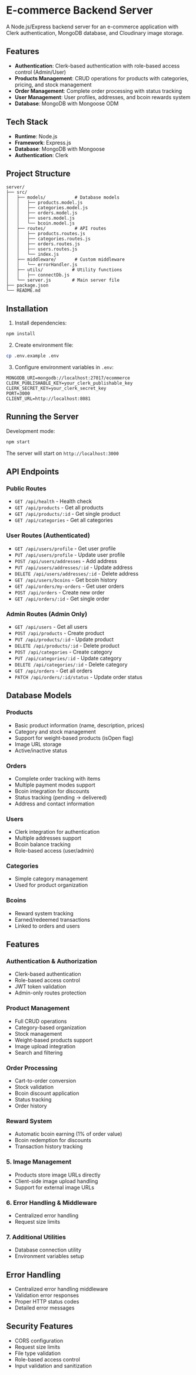 # E-commerce Backend Server

A Node.js/Express backend server for an e-commerce application with Clerk authentication, MongoDB database, and Cloudinary image storage.

## Features

- **Authentication**: Clerk-based authentication with role-based access control (Admin/User)
- **Products Management**: CRUD operations for products with categories, pricing, and stock management
- **Order Management**: Complete order processing with status tracking
- **User Management**: User profiles, addresses, and bcoin rewards system
- **Database**: MongoDB with Mongoose ODM

## Tech Stack

- **Runtime**: Node.js
- **Framework**: Express.js
- **Database**: MongoDB with Mongoose
- **Authentication**: Clerk

## Project Structure

```
server/
├── src/
│   ├── models/           # Database models
│   │   ├── products.model.js
│   │   ├── categories.model.js
│   │   ├── orders.model.js
│   │   ├── users.model.js
│   │   └── bcoin.model.js
│   ├── routes/           # API routes
│   │   ├── products.routes.js
│   │   ├── categories.routes.js
│   │   ├── orders.routes.js
│   │   ├── users.routes.js
│   │   └── index.js
│   ├── middleware/       # Custom middleware
│   │   └── errorHandler.js
│   ├── utils/           # Utility functions
│   │   ├── connectDb.js
│   └── server.js        # Main server file
├── package.json
└── README.md
```

## Installation

1. Install dependencies:
```bash
npm install
```

2. Create environment file:
```bash
cp .env.example .env
```

3. Configure environment variables in `.env`:
```env
MONGODB_URI=mongodb://localhost:27017/ecommerce
CLERK_PUBLISHABLE_KEY=your_clerk_publishable_key
CLERK_SECRET_KEY=your_clerk_secret_key
PORT=3000
CLIENT_URL=http://localhost:8081
```

## Running the Server

Development mode:
```bash
npm start
```

The server will start on `http://localhost:3000`

## API Endpoints

### Public Routes
- `GET /api/health` - Health check
- `GET /api/products` - Get all products
- `GET /api/products/:id` - Get single product
- `GET /api/categories` - Get all categories

### User Routes (Authenticated)
- `GET /api/users/profile` - Get user profile
- `PUT /api/users/profile` - Update user profile
- `POST /api/users/addresses` - Add address
- `PUT /api/users/addresses/:id` - Update address
- `DELETE /api/users/addresses/:id` - Delete address
- `GET /api/users/bcoins` - Get bcoin history
- `GET /api/orders/my-orders` - Get user orders
- `POST /api/orders` - Create new order
- `GET /api/orders/:id` - Get single order

### Admin Routes (Admin Only)
- `GET /api/users` - Get all users
- `POST /api/products` - Create product
- `PUT /api/products/:id` - Update product
- `DELETE /api/products/:id` - Delete product
- `POST /api/categories` - Create category
- `PUT /api/categories/:id` - Update category
- `DELETE /api/categories/:id` - Delete category
- `GET /api/orders` - Get all orders
- `PATCH /api/orders/:id/status` - Update order status

## Database Models

### Products
- Basic product information (name, description, prices)
- Category and stock management
- Support for weight-based products (isOpen flag)
- Image URL storage
- Active/inactive status

### Orders
- Complete order tracking with items
- Multiple payment modes support
- Bcoin integration for discounts
- Status tracking (pending → delivered)
- Address and contact information

### Users
- Clerk integration for authentication
- Multiple addresses support
- Bcoin balance tracking
- Role-based access (user/admin)

### Categories
- Simple category management
- Used for product organization

### Bcoins
- Reward system tracking
- Earned/redeemed transactions
- Linked to orders and users

## Features

### Authentication & Authorization
- Clerk-based authentication
- Role-based access control
- JWT token validation
- Admin-only routes protection

### Product Management
- Full CRUD operations
- Category-based organization
- Stock management
- Weight-based products support
- Image upload integration
- Search and filtering

### Order Processing
- Cart-to-order conversion
- Stock validation
- Bcoin discount application
- Status tracking
- Order history

### Reward System
- Automatic bcoin earning (1% of order value)
- Bcoin redemption for discounts
- Transaction history tracking

### 5. **Image Management**
- Products store image URLs directly
- Client-side image upload handling
- Support for external image URLs

### 6. **Error Handling & Middleware**
- Centralized error handling
- Request size limits

### 7. **Additional Utilities**
- Database connection utility
- Environment variables setup

## Error Handling
- Centralized error handling middleware
- Validation error responses
- Proper HTTP status codes
- Detailed error messages

## Security Features
- CORS configuration
- Request size limits
- File type validation
- Role-based access control
- Input validation and sanitization